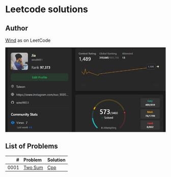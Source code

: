 # Leetcode solutions

## Author

[Wind](https://leetcode.com/cenkay/) as on LeetCode

![image](https://github.com/wind9051/Leetcode/blob/main/leetcode_homepage.png)

## List of Problems

| #   | Problem   | Solution   |
| ---: | :---------------------- | :-------------------------------------------- |
| 0001 | [Two Sum](https://leetcode.com/problems/two-sum/) | [Cpp](https://github.com/wind9051/LeetCode/blob/main/Problems/Cpp/0001.%20Two%20Sum_2.cpp) |
